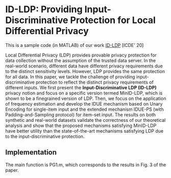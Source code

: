 # ID-LDP: Providing Input-Discriminative Protection for Local Differential Privacy

This is a sample code (in MATLAB) of our work [ID-LDP](https://arxiv.org/pdf/1911.01402.pdf) [ICDE' 20]

Local Differential Privacy (LDP) provides provable privacy protection for data collection without the assumption of the trusted data server. In the real-world scenario, different data have different privacy requirements due to the distinct sensitivity levels. However, LDP provides the same protection for all data. In this paper, we tackle the challenge of providing input-discriminative protection to reflect the distinct privacy requirements of different inputs. We first present the **Input-Discriminative LDP (ID-LDP)** privacy notion and focus on a specific version termed MinID-LDP, which is shown to be a finegrained version of LDP. Then, we focus on the application of frequency estimation and develop the IDUE mechanism based on Unary Encoding for single-item input and the extended mechanism IDUE-PS (with Padding-and-Sampling protocol) for item-set input. The results on both synthetic and real-world datasets validate the correctness of our theoretical analysis and show that the proposed mechanisms satisfying MinID-LDP have better utility than the state-of-the-art mechanisms satisfying LDP due to the input-discriminative protection.

## Implementation

The main function is PG1.m, which corresponds to the results in Fig. 3 of the paper. 
